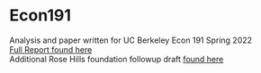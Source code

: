 # Econ191

Analysis and paper written for UC Berkeley Econ 191 Spring 2022   
[Full Report found here](https://docs.google.com/document/d/1ClpRixRzYhnNPlzuxLGlUguSHYLNTbpQbgKlSnYrAhw/edit?usp=sharing)      
Additional Rose Hills foundation followup draft [found here](https://docs.google.com/document/d/18OyaiTw-1WT8whD9b-Ds-6KWKQ9h2axGKH1VfLeKy-4/edit?usp=sharing)
